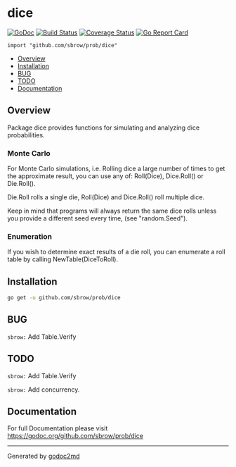 # dice
[![GoDoc](https://godoc.org/github.com/sbrow/prob/dice?status.svg)](https://godoc.org/github.com/sbrow/dice) [![Build Status](https://travis-ci.org/sbrow/dice.svg?branch=master)](https://travis-ci.org/sbrow/dice) [![Coverage Status](https://coveralls.io/repos/github/sbrow/dice/badge.svg?branch=master)](https://coveralls.io/github/sbrow/dice?branch=master) [![Go Report Card](https://goreportcard.com/badge/github.com/sbrow/prob/dice)](https://goreportcard.com/report/github.com/sbrow/prob/dice)

`import "github.com/sbrow/prob/dice"`

* [Overview](#pkg-overview)
* [Installation](pkg-installation)
* [BUG](#pkg-note-BUG)
* [TODO](#pkg-note-TODO)
* [Documentation](#pkg-doc)

## <a name="pkg-overview">Overview</a>
Package dice provides functions for simulating and analyzing dice probabilities.

### Monte Carlo
For Monte Carlo simulations, i.e. Rolling dice a large number of times
to get the approximate result,
you can use any of: Roll(Dice), Dice.Roll() or Die.Roll().

Die.Roll rolls a single die,
Roll(Dice) and Dice.Roll() roll multiple dice.

Keep in mind that programs will always return the same dice rolls unless you provide
a different seed every time, (see "random.Seed").

### Enumeration
If you wish to determine exact results of a die roll, you can enumerate a roll table
by calling NewTable(DiceToRoll).





## <a name="pkg-installation">Installation</a>
```bash
go get -u github.com/sbrow/prob/dice
```

<!---

#### <a name="pkg-examples">Examples</a>
* [Delim](#example_Delim)
* [Dice.Name](#example_Dice_Name)
* [Dice.Roll](#example_Dice_Roll)
* [Package (Enumeration)](#example__enumeration)
* [Package (MonteCarlo)](#example__monteCarlo)

## Examples

### Delim


### Dice_Name


### Dice_Roll


### _enumeration


### _monteCarlo
main()



--->



## <a name="pkg-note-BUG">BUG</a>

`sbrow:` Add Table.Verify

## <a name="pkg-note-TODO">TODO</a>

`sbrow:` Add Table.Verify

`sbrow:` Add concurrency.



## <a name="pkg-doc">Documentation</a>
For full Documentation please visit https://godoc.org/github.com/sbrow/prob/dice
- - -


Generated by [godoc2md](http://godoc.org/github.com/davecheney/godoc2md)
